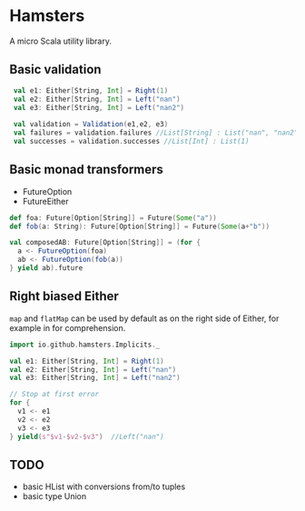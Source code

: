 # Hamsters

A micro Scala utility library.

## Basic validation

```scala
 val e1: Either[String, Int] = Right(1)
 val e2: Either[String, Int] = Left("nan")
 val e3: Either[String, Int] = Left("nan2")
 
 val validation = Validation(e1,e2, e3)
 val failures = validation.failures //List[String] : List("nan", "nan2")
 val successes = validation.successes //List[Int] : List(1)
```
 
##  Basic monad transformers

   * FutureOption
   * FutureEither 
 

```scala
def foa: Future[Option[String]] = Future(Some("a"))
def fob(a: String): Future[Option[String]] = Future(Some(a+"b"))

val composedAB: Future[Option[String]] = (for {
  a <- FutureOption(foa)
  ab <- FutureOption(fob(a))
} yield ab).future

```

## Right biased Either

`map` and `flatMap` can be used by default as on the right side of Either, for example in for comprehension. 

```scala
import io.github.hamsters.Implicits._

val e1: Either[String, Int] = Right(1)
val e2: Either[String, Int] = Left("nan")
val e3: Either[String, Int] = Left("nan2")

// Stop at first error
for {
  v1 <- e1
  v2 <- e2
  v3 <- e3
} yield(s"$v1-$v2-$v3")  //Left("nan")
```
 
## TODO 
 * basic HList with conversions from/to tuples
 * basic type Union